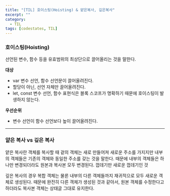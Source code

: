 ```yaml
---
title: "[TIL] 호이스팅(Hoisting) & 얕은복사, 깊은복사"
excerpt: ""
category:
  - TIL
tags: [codestates, TIL]
---
```


### 호이스팅(Hoisting)

선언된 변수, 함수 등을 유효범위의 최상단으로 끌어올리는 것을 말한다.

**대상**

- var 변수 선언, 함수 선언문이 끌어올려진다.
- 할당이 아닌, 선언 자체만 끌어올려진다.
- let, const 변수 선언, 함수 표현식은 블록 스코프가 명확하기 때문에 호이스팅이 발생하지 않는다.

**우선순위**

- 변수 선언이 함수 선언보다 높이 끌어올려진다.

---

### 얕은 복사 vs 깊은 복사

얕은 복사란 객체를 복사할 때 겉의 객체는 새로 만들어져 새로운 주소를 가지지만 내부의 객체들은 기존의 객체와 동일한 주소를 갖는 것을 말한다. 때문에 내부의 객체들은 하나만 변경되더라도 원본과 복사본 모두 변경된다. 껍데기만 새로운 껍데기인 것

깊은 복사의 경우 복합 객체는 물론 내부의 다른 객체들까지 재귀적으로 모두 새로운 객체로 생성된다. 때문에 완전히 다른 객체가 생성된 것과 같아서, 원본 객체를 수정한다고 하더라도 복사본 객체는 상태글 그대로 유지한다.
